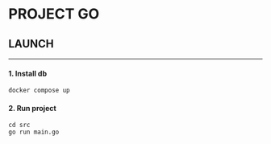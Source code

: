 # PROJECT GO

## LAUNCH

---

#### 1. Install db

```
docker compose up
```

#### 2. Run project

```
cd src
go run main.go
```